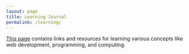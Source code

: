 ```yaml
---
layout: page
title: Learning Journal
permalink: /learning/
---
```

[This page](https://ismaeltovar.github.io/learning/) contains links and resources for learning various concepts like web development, programming, and computing.